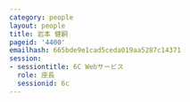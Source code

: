 ```yaml
---
category: people
layout: people
title: 岩本 健嗣
pageid: '4400'
emailhash: 665bde9e1cad5ceda019aa5287c14371
session:
- sessiontitle: 6C Webサービス
  role: 座長
  sessionid: 6c
---
```

